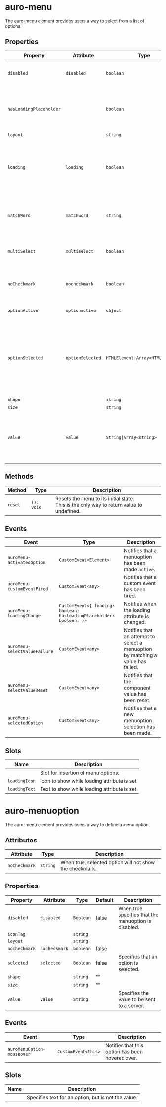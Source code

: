 # auro-menu

The auro-menu element provides users a way to select from a list of options.

## Properties

| Property                | Attribute        | Type                              | Default     | Description                                      |
|-------------------------|------------------|-----------------------------------|-------------|--------------------------------------------------|
| `disabled`              | `disabled`       | `boolean`                         |             | When true, the entire menu and all options are disabled; |
| `hasLoadingPlaceholder` |                  | `boolean`                         |             | Indicates whether the menu has a loadingIcon or loadingText to render when in a loading state. |
| `layout`                |                  | `string`                          |             |                                                  |
| `loading`               | `loading`        | `boolean`                         | false       | When true, displays a loading state using the loadingIcon and loadingText slots if provided. |
| `matchWord`             | `matchword`      | `string`                          | "undefined" | Specifies a string used to highlight matched string parts in options. |
| `multiSelect`           | `multiselect`    | `boolean`                         | false       | When true, the selected option can be multiple options. |
| `noCheckmark`           | `nocheckmark`    | `boolean`                         | false       | When true, selected option will not show the checkmark. |
| `optionActive`          | `optionactive`   | `object`                          | "undefined" | Specifies the current active menuOption.         |
| `optionSelected`        | `optionSelected` | `HTMLElement\|Array<HTMLElement>` | "undefined" | An array of currently selected menu options, type `HTMLElement` by default. In multi-select mode, `optionSelected` is an array of HTML elements. |
| `shape`                 |                  | `string`                          | ""          |                                                  |
| `size`                  |                  | `string`                          | ""          |                                                  |
| `value`                 | `value`          | `String\|Array<string>`           | "undefined" | Value selected for the menu, type `string` by default. In multi-select mode, `value` is an array of strings. |

## Methods

| Method  | Type       | Description                                      |
|---------|------------|--------------------------------------------------|
| `reset` | `(): void` | Resets the menu to its initial state.<br />This is the only way to return value to undefined. |

## Events

| Event                         | Type                                             | Description                                      |
|-------------------------------|--------------------------------------------------|--------------------------------------------------|
| `auroMenu-activatedOption`    | `CustomEvent<Element>`                           | Notifies that a menuoption has been made `active`. |
| `auroMenu-customEventFired`   | `CustomEvent<any>`                               | Notifies that a custom event has been fired.     |
| `auroMenu-loadingChange`      | `CustomEvent<{ loading: boolean; hasLoadingPlaceholder: boolean; }>` | Notifies when the loading attribute is changed.  |
| `auroMenu-selectValueFailure` | `CustomEvent<any>`                               | Notifies that an attempt to select a menuoption by matching a value has failed. |
| `auroMenu-selectValueReset`   | `CustomEvent<any>`                               | Notifies that the component value has been reset. |
| `auroMenu-selectedOption`     | `CustomEvent<any>`                               | Notifies that a new menuoption selection has been made. |

## Slots

| Name          | Description                                 |
|---------------|---------------------------------------------|
|               | Slot for insertion of menu options.         |
| `loadingIcon` | Icon to show while loading attribute is set |
| `loadingText` | Text to show while loading attribute is set |


# auro-menuoption

The auro-menu element provides users a way to define a menu option.

## Attributes

| Attribute     | Type     | Description                                      |
|---------------|----------|--------------------------------------------------|
| `noCheckmark` | `String` | When true, selected option will not show the checkmark. |

## Properties

| Property      | Attribute     | Type      | Default | Description                                      |
|---------------|---------------|-----------|---------|--------------------------------------------------|
| `disabled`    | `disabled`    | `Boolean` | false   | When true specifies that the menuoption is disabled. |
| `iconTag`     |               | `string`  |         |                                                  |
| `layout`      |               | `string`  |         |                                                  |
| `nocheckmark` | `nocheckmark` | `boolean` | false   |                                                  |
| `selected`    | `selected`    | `Boolean` | false   | Specifies that an option is selected.            |
| `shape`       |               | `string`  | ""      |                                                  |
| `size`        |               | `string`  | ""      |                                                  |
| `value`       | `value`       | `String`  |         | Specifies the value to be sent to a server.      |

## Events

| Event                      | Type                | Description                                      |
|----------------------------|---------------------|--------------------------------------------------|
| `auroMenuOption-mouseover` | `CustomEvent<this>` | Notifies that this option has been hovered over. |

## Slots

| Name | Description                                      |
|------|--------------------------------------------------|
|      | Specifies text for an option, but is not the value. |
